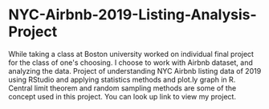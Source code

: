 # NYC-Airbnb-2019-Listing-Analysis-Project
While taking a class at Boston university worked on individual final project for the class of one's choosing. I choose to work with Airbnb dataset, and analyzing the data. Project of understanding NYC Airbnb listing data of 2019 using RStudio and applying statistics methods and plot.ly graph in R. Central limit theorem and random sampling methods are some of the concept used in this project. You can look up link to view my project.
